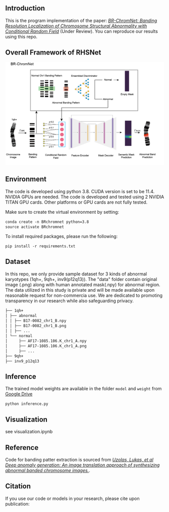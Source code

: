 ## Introduction
This is the program implementation of the paper: [*BR-ChromNet: Banding Resolution Localization of Chromosome Structural Abnormality with Conditional Random Field*]() (Under Review).
You can reproduce our results using this repo.


## Overall Framework of RHSNet
<div align="center">
    <img src="framework.png", width="800">
</div>

## Environment
The code is developed using python 3.8. CUDA version is set to be 11.4. NVIDIA GPUs are needed. The code is developed and tested using 2 NVIDIA TITAN GPU cards. Other platforms or GPU cards are not fully tested.

Make sure to create the virtual environment by setting:

```
conda create -n BRchromnet python=3.8
source activate BRchromnet
```

To install required packages, please run the following:

```
pip install -r requirements.txt
```

## Dataset
In this repo, we only provide sample dataset for 3 kinds of abnormal karyotypes (1qh+, 9qh+, inv9(p12q13)). The "data" folder contain original image (.png) along with human annotated mask(.npy) for abnormal region.
The data utilized in this study is private and will be made available upon reasonable request for non-commercia use. We are dedicated to promoting transparency in our research while also safeguarding privacy.  
```
├── 1qh+
│ ├── abnormal
│ │ ├── B17-0082_chr1_B.npy
│ │ ├── B17-0082_chr1_B.png
│ │ ├── ...
│ └── normal
│     ├── AF17-1085.106.K_chr1_A.npy
│     ├── AF17-1085.106.K_chr1_A.png
│     ├── ...
├── 9qh+
├── inv9_p12q13
```

## Inference

The trained model weights are available in the folder ``model`` and ``weight`` from [Google Drive](https://drive.google.com/drive/folders/1jCZ4Hli_VrmTPUlwx-DBc5lHt87hwZyF?usp=sharing)


```
python inference.py
```

## Visualization
see visualization.ipynb

## Reference
Code for banding patter extraction is sourced from
[*Uzolas, Lukas, et al Deep anomaly generation: An image translation approach of synthesizing abnormal banded chromosome images.*](https://github.com/lukasuz/Banding-Pattern-Extraction).


## Citation

If you use our code or models in your research, please cite upon publication:


